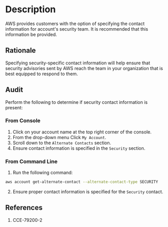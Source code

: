 # Description

AWS provides customers with the option of specifying the contact information for account's security team. It is recommended that this information be provided.

## Rationale

Specifying security-specific contact information will help ensure that security advisories sent by AWS reach the team in your organization that is best equipped to respond to them.

## Audit

Perform the following to determine if security contact information is present:

### From Console

1. Click on your account name at the top right corner of the console.
2. From the drop-down menu Click `My Account`.
3. Scroll down to the `Alternate Contacts` section.
4. Ensure contact information is specified in the `Security` section.

### From Command Line

1. Run the following command:

```sh
aws account get-alternate-contact --alternate-contact-type SECURITY
```

2. Ensure proper contact information is specified for the `Security` contact.

## References

1. CCE-79200-2
